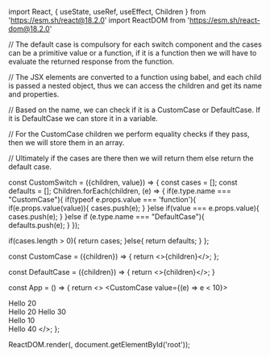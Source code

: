import React, { useState, useRef, useEffect, Children } from 'https://esm.sh/react@18.2.0'
import ReactDOM from 'https://esm.sh/react-dom@18.2.0'



// The default case is compulsory for each switch component and the cases can be a primitive value or a function, if it is a function then we will have to evaluate the returned response from the function.

// The JSX elements are converted to a function using babel, and each child is passed a nested object, thus we can access the children and get its name and properties.

// Based on the name, we can check if it is a CustomCase or DefaultCase. If it is DefaultCase we can store it in a variable.

// For the CustomCase children we perform equality checks if they pass, then we will store them in an array.

// Ultimately if the cases are there then we will return them else return the default case.

const CustomSwitch = ({children, value}) => {
  const cases = [];
  const defaults = [];
  Children.forEach(children, (e) => {
    if(e.type.name === "CustomCase"){
      if(typeof e.props.value === 'function'){
        if(e.props.value(value)){
          cases.push(e);
        }
      }else if(value === e.props.value){
        cases.push(e);
      }
    }else if (e.type.name === "DefaultCase"){
      defaults.push(e);
    }
  });
  
  if(cases.length > 0){
    return cases;
  }else{
    return defaults;
  }
};

const CustomCase = ({children}) => {
  return <>{children}</>;
};

const DefaultCase = ({children}) => {
  return <>{children}</>;
}

const App = () => {
  return <>
    <CustomSwitch value="1000">
      <CustomCase value={(e) => e < 10}><div>Hello 20</div></CustomCase>
      <CustomCase value="20">Hello 20</CustomCase>
      <CustomCase value="30">Hello 30</CustomCase>
      <CustomCase value="10"><div>Hello 10</div></CustomCase>
      <DefaultCase>Hello 40</DefaultCase>
    </CustomSwitch>
  </>;
};

ReactDOM.render(<App />, document.getElementById('root'));
